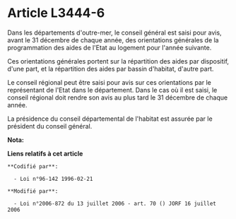 # Article L3444-6

Dans les départements d'outre-mer, le conseil général est saisi pour avis, avant le 31 décembre de chaque année, des
orientations générales de la programmation des aides de l'Etat au logement pour l'année suivante.

Ces orientations générales portent sur la répartition des aides par dispositif, d'une part, et la répartition des aides par
bassin d'habitat, d'autre part.

Le conseil régional peut être saisi pour avis sur ces orientations par le représentant de l'Etat dans le département. Dans le
cas où il est saisi, le conseil régional doit rendre son avis au plus  tard le 31 décembre de chaque année.

La présidence du conseil départemental de l'habitat est assurée par le président du conseil général.

**Nota:**



**Liens relatifs à cet article**

	**Codifié par**:

	  - Loi n°96-142 1996-02-21

	**Modifié par**:

	  - Loi n°2006-872 du 13 juillet 2006 - art. 70 () JORF 16 juillet 2006
